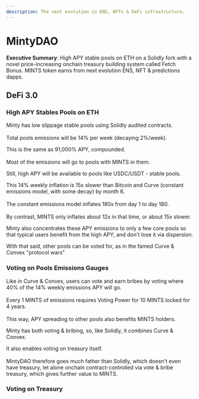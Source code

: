```yaml
---
description: The next evolution in ENS, NFTs & DeFi infrastructure.
---
```


# MintyDAO

**Executive Summary**: High APY stable pools on ETH on a Solidly fork with a novel price-increasing onchain treasury building system called Fetch Bonus. MINTS token earns from next evolution ENS, NFT & predictions dapps.

## DeFi 3.0

### High APY Stables Pools on ETH

Minty has low slippage stable pools using Solidly audited contracts.\
\
Total pools emissions will be 14% per week (decaying 2%/week). &#x20;

This is the same as 91,000% APY, compounded.\
\
Most of the emissions will go to pools with MINTS in them.

Still, high APY will be available to pools like USDC/USDT - stable pools.

This 14% weekly inflation is 15x slower than Bitcoin and Curve (constant emissions model, with some decay) by month 6. \
\
The constant emissions model inflates 180x from day 1 to day 180.\
\
By contrast, MINTS only inflates about 12x in that time, or about 15x slower.

Minty also concentrates these APY emissions to only a few core pools so that typical users benefit from the high APY, and don't lose it via dispersion.

With that said, other pools can be voted for, as in the famed Curve & Convex "protocol wars"

### Voting on Pools Emissions Gauges

Like in Curve & Convex, users can vote and earn bribes by voting where 40% of the 14% weekly emissions APY will go.\
\
Every 1 MINTS of emissions requires Voting Power for 10 MINTS locked for 4 years.\
\
This way, APY spreading to other pools also benefits MINTS holders.

Minty has both voting & bribing, so, like Solidly, it combines Curve & Convex.

It also enables voting on treasury itself.\
\
MintyDAO therefore goes much father than Solidly, which doesn't even have treasury, let alone onchain contract-controlled via vote & bribe treasury, which gives further value to MINTS.

### Voting on Treasury



